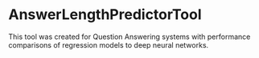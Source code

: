 # AnswerLengthPredictorTool
This tool was created for Question Answering systems with performance comparisons of regression models to deep neural networks.
